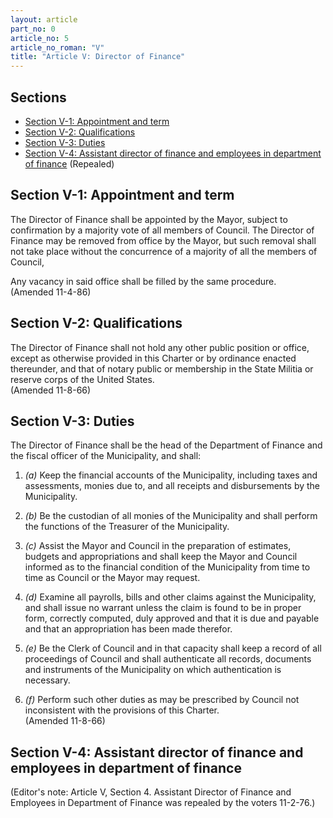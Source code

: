 ```yaml
---
layout: article
part_no: 0
article_no: 5
article_no_roman: "V"
title: "Article V: Director of Finance"
---
```


## Sections

* [Section V-1: Appointment and term](#section-v-1-appointment-and-term)
* [Section V-2: Qualifications](#section-v-2-qualifications)
* [Section V-3: Duties](#section-v-3-duties)
* [Section V-4: Assistant director of finance and employees in department of finance](#section-v-4-assistant-director-of-finance-and-employees-in-department-of-finance) (Repealed)

## Section V-1: Appointment and term

The Director of Finance shall be appointed by the Mayor, subject to confirmation
by a majority vote of all members of Council. The Director of Finance may be
removed from office by the Mayor, but such removal shall not take place without
the concurrence of a majority of all the members of Council,

Any vacancy in said office shall be filled by the same procedure.\
(Amended 11-4-86)

## Section V-2: Qualifications

The Director of Finance shall not hold any other public position or office,
except as otherwise provided in this Charter or by ordinance enacted thereunder,
and that of notary public or membership in the State Militia or reserve corps of
the United States.\
(Amended 11-8-66)

## Section V-3: Duties

The Director of Finance shall be the head of the Department of Finance and the
fiscal officer of the Municipality, and shall:

1. _(a)_ Keep the financial accounts of the Municipality, including taxes and
assessments, monies due to, and all receipts and disbursements by the
Municipality.

2. _(b)_ Be the custodian of all monies of the Municipality and shall perform
the functions of the Treasurer of the Municipality.

3. _(c)_ Assist the Mayor and Council in the preparation of estimates, budgets
and appropriations and shall keep the Mayor and Council informed as to the
financial condition of the Municipality from time to time as Council or the
Mayor may request.

14. _(d)_ Examine all payrolls, bills and other claims against the Municipality,
and shall issue no warrant unless the claim is found to be in proper form,
correctly computed, duly approved and that it is due and payable and that an
appropriation has been made therefor.

5. _(e)_ Be the Clerk of Council and in that capacity shall keep a record of all
proceedings of Council and shall authenticate all records, documents and
instruments of the Municipality on which authentication is necessary.

6. _(f)_ Perform such other duties as may be prescribed by Council not
inconsistent with the provisions of this Charter.\
(Amended 11-8-66)

## Section V-4: Assistant director of finance and employees in department of finance

(Editor's note: Article V, Section 4. Assistant Director of Finance and
Employees in Department of Finance was repealed by the voters 11-2-76.)
